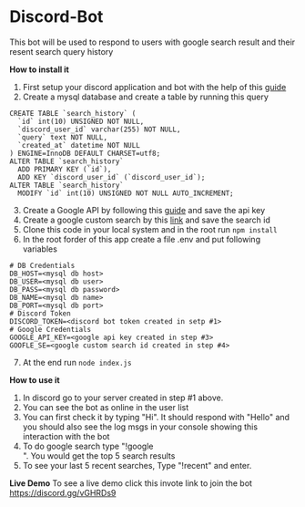 # Discord-Bot

This bot will be used to respond to users with google search result and their resent search query history


**How to install it**

1. First setup your discord application and bot with the help of this [guide](https://www.digitaltrends.com/gaming/how-to-make-a-discord-bot/)
2. Create a mysql database and create a table by running this query
```
CREATE TABLE `search_history` (
  `id` int(10) UNSIGNED NOT NULL,
  `discord_user_id` varchar(255) NOT NULL,
  `query` text NOT NULL,
  `created_at` datetime NOT NULL
) ENGINE=InnoDB DEFAULT CHARSET=utf8;
ALTER TABLE `search_history`
  ADD PRIMARY KEY (`id`),
  ADD KEY `discord_user_id` (`discord_user_id`);
ALTER TABLE `search_history`
  MODIFY `id` int(10) UNSIGNED NOT NULL AUTO_INCREMENT;
```
3. Create a Google API by following this [guide](https://developers.google.com/places/web-service/get-api-key) and save the api key
4. Create a google custom search by this [link](https://cse.google.com/cse/all) and save the search id
5. Clone this code in your local system and in the root run `npm install`
6. In the root forder of this app create a file .env and put following variables
```
# DB Credentials
DB_HOST=<mysql db host>
DB_USER=<mysql db user>
DB_PASS=<mysql db password>
DB_NAME=<mysql db name>
DB_PORT=<mysql db port>
# Discord Token
DISCORD_TOKEN=<discord bot token created in setp #1>
# Google Credentials
GOOGLE_API_KEY=<google api key created in step #3>
GOOFLE_SE=<google custom search id created in step #4>
```
7. At the end run `node index.js`

**How to use it**
1. In discord go to your server created in step #1 above.
2. You can see the bot as online in the user list
3. You can first check it by typing "Hi". It should respond with "Hello" and you should also see the log msgs in your console showing this interaction with the bot
4. To do google search type "!google <search query>". You would get the top 5 search results
5. To see your last 5 recent searches, Type "!recent" and enter.

**Live Demo**
To see a live demo click this invote link to join the bot https://discord.gg/vGHRDs9
